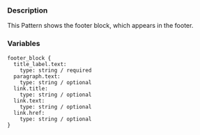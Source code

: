 ### Description
This Pattern shows the footer block, which appears in the footer.

### Variables
~~~
footer_block {
  title_label.text:
    type: string / required
  paragraph.text:
    type: string / optional
  link.title:
    type: string / optional
  link.text:
    type: string / optional
  link.href:
    type: string / optional
}
~~~

